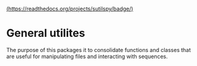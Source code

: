 [(https://readthedocs.org/projects/sutilspy/badge/)](sutilspy.rtfd.io)

# General utilites

The purpose of this packages it to consolidate functions and classes that
are useful for manipulating files and interacting with sequences.
